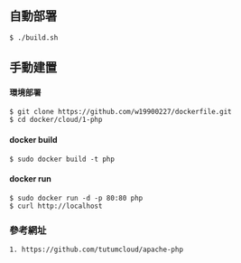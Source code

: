 ## 自動部署
    $ ./build.sh

## 手動建置

#### 環境部署
    $ git clone https://github.com/w19900227/dockerfile.git
    $ cd docker/cloud/1-php

#### docker build
    $ sudo docker build -t php 

#### docker run
    $ sudo docker run -d -p 80:80 php
    $ curl http://localhost

### 參考網址
    1. https://github.com/tutumcloud/apache-php


    

